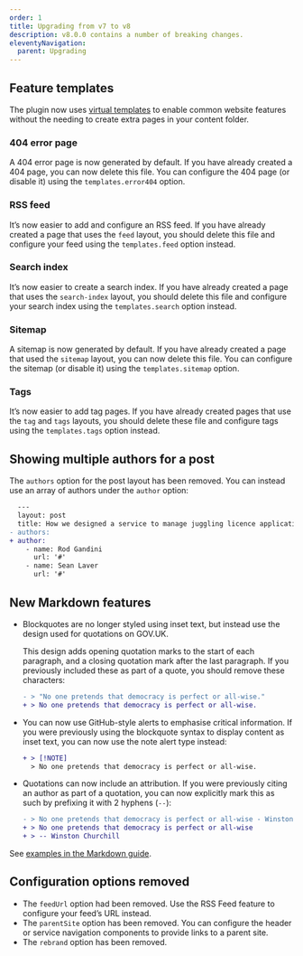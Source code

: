 ```yaml
---
order: 1
title: Upgrading from v7 to v8
description: v8.0.0 contains a number of breaking changes.
eleventyNavigation:
  parent: Upgrading
---
```


## Feature templates

The plugin now uses [virtual templates](https://www.11ty.dev/docs/virtual-templates/) to enable common website features without the needing to create extra pages in your content folder.

### 404 error page

A 404 error page is now generated by default. If you have already created a 404 page, you can now delete this file. You can configure the 404 page (or disable it) using the `templates.error404` option.

### RSS feed

It’s now easier to add and configure an RSS feed. If you have already created a page that uses the `feed` layout, you should delete this file and configure your feed using the `templates.feed` option instead.

### Search index

It’s now easier to create a search index. If you have already created a page that uses the `search-index` layout, you should delete this file and configure your search index using the `templates.search` option instead.

### Sitemap

A sitemap is now generated by default. If you have already created a page that used the `sitemap` layout, you can now delete this file. You can configure the sitemap (or disable it) using the `templates.sitemap` option.

### Tags

It’s now easier to add tag pages. If you have already created pages that use the `tag` and `tags` layouts, you should delete these file and configure tags using the `templates.tags` option instead.

## Showing multiple authors for a post

The `authors` option for the post layout has been removed. You can instead use an array of authors under the `author` option:

```diff
  ---
  layout: post
  title: How we designed a service to manage juggling licence applications
- authors:
+ author:
    - name: Rod Gandini
      url: '#'
    - name: Sean Laver
      url: '#'
```

## New Markdown features

- Blockquotes are no longer styled using inset text, but instead use the design used for quotations on GOV.UK.

  This design adds opening quotation marks to the start of each paragraph, and a closing quotation mark after the last paragraph. If you previously included these as part of a quote, you should remove these characters:

  ```diff
  - > "No one pretends that democracy is perfect or all-wise."
  + > No one pretends that democracy is perfect or all-wise.
  ```

- You can now use GitHub-style alerts to emphasise critical information. If you were previously using the blockquote syntax to display content as inset text, you can now use the note alert type instead:

  ```diff
  + > [!NOTE]
    > No one pretends that democracy is perfect or all-wise.
  ```

- Quotations can now include an attribution. If you were previously citing an author as part of a quotation, you can now explicitly mark this as such by prefixing it with 2 hyphens (`--`):

  ```diff
  - > No one pretends that democracy is perfect or all-wise - Winston Churchill
  + > No one pretends that democracy is perfect or all-wise
  + > -- Winston Churchill
  ```

See [examples in the Markdown guide](/example/markdown).

## Configuration options removed

- The `feedUrl` option had been removed. Use the RSS Feed feature to configure your feed’s URL instead.
- The `parentSite` option has been removed. You can configure the header or service navigation components to provide links to a parent site.
- The `rebrand` option has been removed.
